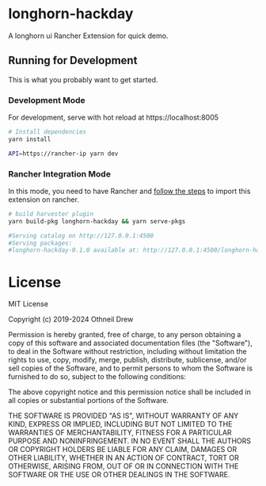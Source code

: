 # longhorn-hackday

A longhorn ui Rancher Extension for quick demo.


## Running for Development

This is what you probably want to get started.

### Development Mode

For development, serve with hot reload at https://localhost:8005

```bash
# Install dependencies
yarn install

API=https://rancher-ip yarn dev
```


### Rancher Integration Mode

In this mode, you need to have Rancher and [follow the steps](https://extensions.rancher.io/extensions/next/extensions-getting-started) to import this extension on rancher.

```bash
# build harvester plugin
yarn build-pkg longhorn-hackday && yarn serve-pkgs

#Serving catalog on http://127.0.0.1:4500
#Serving packages:
#longhorn-hackday-0.1.0 available at: http://127.0.0.1:4500/longhorn-hackday-0.1.0/longhorn-hackday-0.1.0.umd.min.js
```

License
=======
MIT License

Copyright (c) 2019-2024 Othneil Drew

Permission is hereby granted, free of charge, to any person obtaining a copy
of this software and associated documentation files (the "Software"), to deal
in the Software without restriction, including without limitation the rights
to use, copy, modify, merge, publish, distribute, sublicense, and/or sell
copies of the Software, and to permit persons to whom the Software is
furnished to do so, subject to the following conditions:

The above copyright notice and this permission notice shall be included in all
copies or substantial portions of the Software.

THE SOFTWARE IS PROVIDED "AS IS", WITHOUT WARRANTY OF ANY KIND, EXPRESS OR
IMPLIED, INCLUDING BUT NOT LIMITED TO THE WARRANTIES OF MERCHANTABILITY,
FITNESS FOR A PARTICULAR PURPOSE AND NONINFRINGEMENT. IN NO EVENT SHALL THE
AUTHORS OR COPYRIGHT HOLDERS BE LIABLE FOR ANY CLAIM, DAMAGES OR OTHER
LIABILITY, WHETHER IN AN ACTION OF CONTRACT, TORT OR OTHERWISE, ARISING FROM,
OUT OF OR IN CONNECTION WITH THE SOFTWARE OR THE USE OR OTHER DEALINGS IN THE
SOFTWARE.
